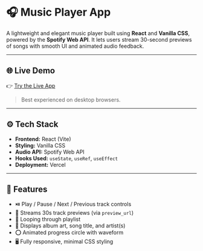 # 🎧 Music Player App

A lightweight and elegant music player built using **React** and **Vanilla CSS**, powered by the **Spotify Web API**. It lets users stream 30-second previews of songs with smooth UI and animated audio feedback.

---

## 🌐 Live Demo

👉 [Try the Live App](https://code-alpha-music-player-app.vercel.app)

> Best experienced on desktop browsers.

---

## ⚙️ Tech Stack

- **Frontend:** React (Vite)
- **Styling:** Vanilla CSS
- **Audio API:** Spotify Web API
- **Hooks Used:** `useState`, `useRef`, `useEffect`
- **Deployment:** Vercel

---

## 🎯 Features

- ⏯️ Play / Pause / Next / Previous track controls  
- 🎵 Streams 30s track previews (via `preview_url`)
- 🔁 Looping through playlist
- 📸 Displays album art, song title, and artist(s)
- ⭕ Animated progress circle with waveform
- 🖥️ Fully responsive, minimal CSS styling

